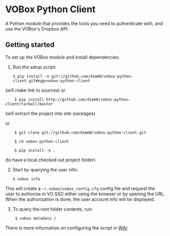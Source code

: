 VOBox Python Client
==================

A Python module that provides the tools you need to authenticate with, and use the VOBox's Dropbox API.

Getting started 
---------------
To set up the VOBox module and install dependencies:

1.  Run the setup script:

        $ pip install -e git://github.com/dimm0/vobox-python-client.git#egg=vobox-python-client
(will make link to sources)
or
        
        $ pip install http://github.com/dimm0/vobox-python-client/tarball/master
(will extract the project into site-packages)

or

        $ git clone git://github.com/dimm0/vobox-python-client.git
        
        $ cd vobox-python-client
        
        $ pip install -e .
(to have a local checked out project folder)

2.  Start by querying the user info: 

        $ vobox info
This will create a `~/.vobox/vobox_config.cfg` config file and request the user to authorize in VO SSO either
using the browser or by opening the URL. When the authorization is done, the user account info will be displayed.

3. To query the root folder contents, run:

        $ vobox metadata /

There is more information on configuring the script in [Wiki](https://github.com/dimm0/vobox-python-client/wiki)
